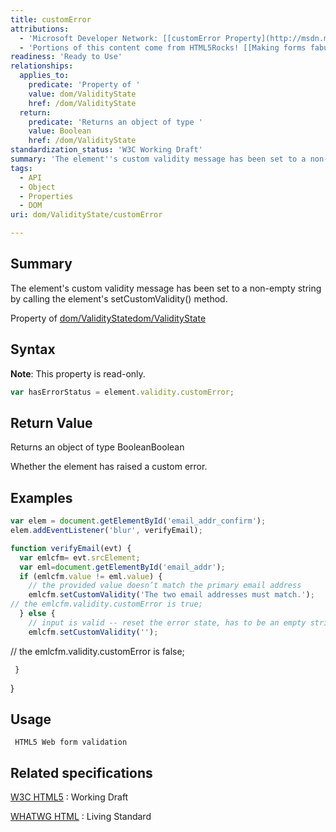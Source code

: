 ```yaml
---
title: customError
attributions:
  - 'Microsoft Developer Network: [[customError Property](http://msdn.microsoft.com/en-us/library/ie/hh773352(v=vs.85).aspx) Article]'
  - 'Portions of this content come from HTML5Rocks! [[Making forms fabulous](http://www.html5rocks.com/en/tutorials/forms/html5forms/) article]'
readiness: 'Ready to Use'
relationships:
  applies_to:
    predicate: 'Property of '
    value: dom/ValidityState
    href: /dom/ValidityState
  return:
    predicate: 'Returns an object of type '
    value: Boolean
    href: /dom/ValidityState
standardization_status: 'W3C Working Draft'
summary: 'The element''s custom validity message has been set to a non-empty string by calling the element''s setCustomValidity() method.'
tags:
  - API
  - Object
  - Properties
  - DOM
uri: dom/ValidityState/customError

---
```

## Summary

The element's custom validity message has been set to a non-empty string by calling the element's setCustomValidity() method.

Property of [dom/ValidityState](/dom/ValidityState)[dom/ValidityState](/dom/ValidityState)

## Syntax

**Note**: This property is read-only.

``` js
var hasErrorStatus = element.validity.customError;
```

## Return Value

Returns an object of type BooleanBoolean

Whether the element has raised a custom error.

## Examples

``` js
var elem = document.getElementById('email_addr_confirm');
elem.addEventListener('blur', verifyEmail);

function verifyEmail(evt) {
  var emlcfm= evt.srcElement;
  var eml=document.getElementById('email_addr');
  if (emlcfm.value != eml.value) {
    // the provided value doesn’t match the primary email address
    emlcfm.setCustomValidity('The two email addresses must match.');
// the emlcfm.validity.customError is true;
  } else {
    // input is valid -- reset the error state, has to be an empty string
    emlcfm.setCustomValidity('');
```

// the emlcfm.validity.customError is false;

     }

}

</pre>

## Usage

     HTML5 Web form validation

## Related specifications

[W3C HTML5](http://www.w3.org/TR/html5/)
:   Working Draft

[WHATWG HTML](http://www.whatwg.org/specs/web-apps/current-work/multipage)
:   Living Standard

